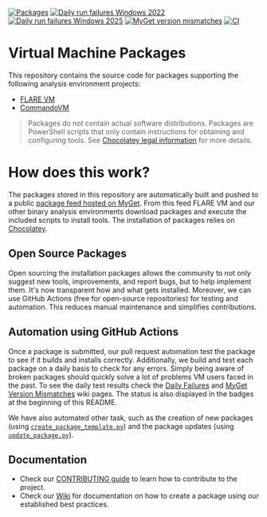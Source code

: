 [![Packages](https://gist.githubusercontent.com/vm-packages/0e28118f551692f3401ac669e1d6761d/raw/packages_badge.svg)](packages)
[![Daily run failures Windows 2022](https://gist.githubusercontent.com/vm-packages/7d6b2592948d916eb5529350308f01d1/raw/windows-2022_daily_badge.svg)](https://github.com/mandiant/VM-Packages/wiki/Daily-Failures)
[![Daily run failures Windows 2025](https://gist.githubusercontent.com/vm-packages/7d6b2592948d916eb5529350308f01d1/raw/windows-2025_daily_badge.svg)](https://github.com/mandiant/VM-Packages/wiki/Daily-Failures)
[![MyGet version mismatches](https://gist.githubusercontent.com/vm-packages/dfe6ed22576b6c1d2fa749ff46f3bc6f/raw/myget_badge.svg)](https://github.com/mandiant/VM-Packages/wiki/MyGet-Version-Mismatches)
[![CI](https://github.com/mandiant/VM-packages/workflows/CI/badge.svg)](https://github.com/mandiant/VM-packages/actions?query=workflow%3ACI+branch%3Amain)

# Virtual Machine Packages

This repository contains the source code for packages supporting the following analysis environment projects:
* [FLARE VM](https://github.com/mandiant/flare-vm)
* [CommandoVM](https://github.com/mandiant/commando-vm)

> Packages do not contain actual software distributions.
> Packages are PowerShell scripts that only contain instructions for obtaining and configuring tools.
> See [Chocolatey legal information](https://docs.chocolatey.org/en-us/information/legal) for more details.


# How does this work?

The packages stored in this repository are automatically built and pushed to a public [package feed hosted on MyGet](https://www.myget.org/feed/Packages/vm-packages).
From this feed FLARE VM and our other binary analysis environments download packages and execute the included scripts to install tools.
The installation of packages relies on [Chocolatey](https://chocolatey.org/).


## Open Source Packages

Open sourcing the installation packages allows the community to not only suggest new tools, improvements, and report bugs, but to help implement them.
It's now transparent how and what gets installed.
Moreover, we can use GitHub Actions (free for open-source repositories) for testing and automation.
This reduces manual maintenance and simplifies contributions.


## Automation using GitHub Actions

Once a package is submitted, our pull request automation test the package to see if it builds and installs correctly.
Additionally, we build and test each package on a daily basis to check for any errors.
Simply being aware of broken packages should quickly solve a lot of problems VM users faced in the past.
To see the daily test results check the [Daily Failures](https://github.com/mandiant/VM-Packages/wiki/Daily-Failures) and [MyGet Version Mismatches](https://github.com/mandiant/VM-Packages/wiki/MyGet-Version-Mismatches) wiki pages.
The status is also displayed in the badges at the beginning of this README.

We have also automated other task, such as the creation of new packages (using [`create_package_template.py`](https://github.com/mandiant/VM-Packages/blob/main/scripts/utils/create_package_template.py)) and the package updates (using [`update_package.py`](https://github.com/mandiant/VM-Packages/blob/main/scripts/utils/update_package.py)).


## Documentation

- Check our [CONTRIBUTING guide](/CONTRIBUTING.md) to learn how to contribute to the project.
- Check our [Wiki](https://github.com/mandiant/VM-Packages/wiki) for documentation on how to create a package using our established best practices.
